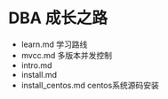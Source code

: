 # DBA 成长之路

* learn.md 学习路线
* mvcc.md 多版本并发控制
* intro.md
* install.md
* install_centos.md centos系统源码安装

